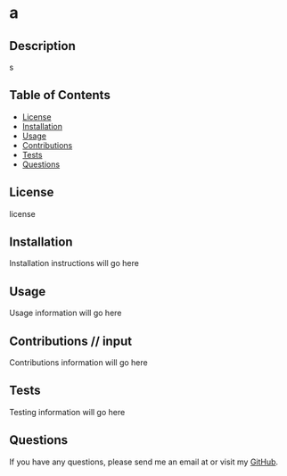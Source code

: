 
# a

## Description
s

## Table of Contents
* [License](#license)
* [Installation](#installation)
* [Usage](#usage)
* [Contributions](#contributions)
* [Tests](#tests)
* [Questions](#questions)

## License
license

## Installation
Installation instructions will go here

## Usage
Usage information will go here

## Contributions // input
Contributions information will go here

## Tests
Testing information will go here

## Questions
If you have any questions, please send me an email at <f> or visit my [GitHub](https://github.com/d).
